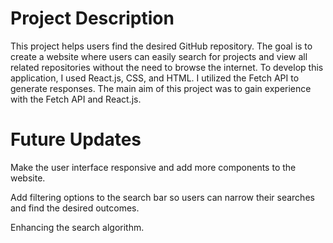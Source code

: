 # Project Description
This project helps users find the desired GitHub repository. The goal is to create a website where users can easily search for projects and view all related repositories without the need to browse the internet. To develop this application, I used React.js, CSS, and HTML. I utilized the Fetch API to generate responses. The main aim of this project was to gain experience with the Fetch API and React.js.

# Future Updates
Make the user interface responsive and add more components to the website.

Add filtering options to the search bar so users can narrow their searches and find the desired outcomes.

Enhancing the search algorithm.



